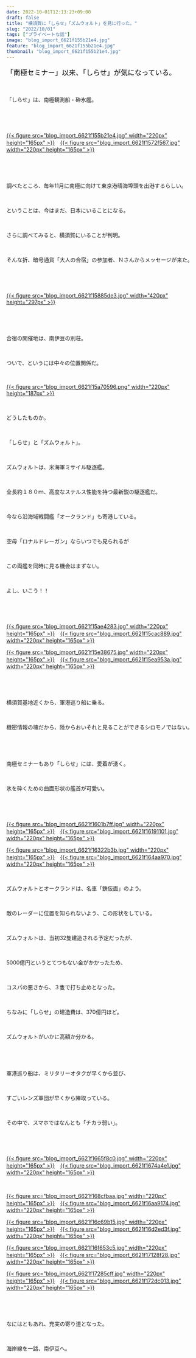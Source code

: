 ```yaml
---
date: 2022-10-01T12:13:23+09:00
draft: false
title: "横須賀に「しらせ」「ズムウォルト」を見に行った。"
slug: "2022/10/01"
tags: ["プライベートな話"]
image: "blog_import_6621f155b21e4.jpg"
feature: "blog_import_6621f155b21e4.jpg"
thumbnail: "blog_import_6621f155b21e4.jpg"
---
```

<p class="p1" style="font-stretch: normal; font-size: 18.2px; line-height: normal; caret-color: rgb(0, 0, 0); color: rgb(0, 0, 0); -webkit-text-size-adjust: auto;"><span class="s1" style="font-size: 18.24px;">「南極セミナー」以来、「しらせ」が気になっている。</span></p><p> </p><p>「しらせ」は、南極観測船・砕氷艦。</p><p> </p><p> </p><p><a href="blog_import_6621f155b21e4.jpg">{{< figure src="blog_import_6621f155b21e4.jpg" width="220px" height="165px" >}}</a>　<a href="blog_import_6621f1572f567.jpg">{{< figure src="blog_import_6621f1572f567.jpg" width="220px" height="165px" >}}</a></p><p> </p><p> </p><p>調べたところ、毎年11月に南極に向けて東京港晴海埠頭を出港するらしい。</p><p> </p><p>ということは、今はまだ、日本にいることになる。</p><p> </p><p>さらに調べてみると、横須賀にいることが判明。</p><p> </p><p>そんな折、暗号通貨「大人の合宿」の参加者、Ｎさんからメッセージが来た。</p><p> </p><p> </p><p><a href="blog_import_6621f15885de3.jpg">{{< figure src="blog_import_6621f15885de3.jpg" width="420px" height="297px" >}}</a></p><p> </p><p> </p><p>合宿の開催地は、南伊豆の別荘。</p><p> </p><p>ついで、というには中々の位置関係だ。</p><p> </p><p><a href="blog_import_6621f15a70596.png">{{< figure src="blog_import_6621f15a70596.png" width="220px" height="187px" >}}</a></p><p> </p><p>どうしたものか。</p><p> </p><p>「しらせ」と「ズムウォルト」。</p><p> </p><p>ズムウォルトは、米海軍ミサイル駆逐艦。</p><p> </p><p>全長約１８０ｍ、高度なステルス性能を持つ最新鋭の駆逐艦だ。</p><p> </p><p>今なら沿海域戦闘艦「オークランド」も寄港している。</p><p> </p><p>空母「ロナルドレーガン」ならいつでも見られるが</p><p> </p><p>この両艦を同時に見る機会はまずない。</p><p> </p><p>よし、いこう！！</p><p> </p><p> </p><p><a href="blog_import_6621f15ae4283.jpg">{{< figure src="blog_import_6621f15ae4283.jpg" width="220px" height="165px" >}}</a>　<a href="blog_import_6621f15cac889.jpg">{{< figure src="blog_import_6621f15cac889.jpg" width="220px" height="165px" >}}</a></p><p><a href="blog_import_6621f15e38675.jpg">{{< figure src="blog_import_6621f15e38675.jpg" width="220px" height="165px" >}}</a>　<a href="blog_import_6621f15ea953a.jpg">{{< figure src="blog_import_6621f15ea953a.jpg" width="220px" height="165px" >}}</a></p><p> </p><p> </p><p>横須賀基地近くから、軍港巡り船に乗る。</p><p> </p><p>機密情報の塊だから、陸からおいそれと見ることができるシロモノではない。</p><p> </p><p> </p><p>南極セミナーもあり「しらせ」には、愛着が湧く。</p><p> </p><p>氷を砕くための曲面形状の艦首が可愛い。</p><p> </p><p> </p><p><a href="blog_import_6621f1601b7ff.jpg">{{< figure src="blog_import_6621f1601b7ff.jpg" width="220px" height="165px" >}}</a>　<a href="blog_import_6621f16191101.jpg">{{< figure src="blog_import_6621f16191101.jpg" width="220px" height="165px" >}}</a></p><p><a href="blog_import_6621f16322b3b.jpg">{{< figure src="blog_import_6621f16322b3b.jpg" width="220px" height="165px" >}}</a>　<a href="blog_import_6621f164aa970.jpg">{{< figure src="blog_import_6621f164aa970.jpg" width="220px" height="165px" >}}</a></p><p> </p><p>ズムウォルトとオークランドは、名車「鉄仮面」のよう。</p><p> </p><p>敵のレーダーに位置を知られないよう、この形状をしている。</p><p> </p><p>ズムウォルトは、当初32隻建造される予定だったが、</p><p> </p><p>5000億円というとてつもない金がかかったため、</p><p> </p><p>コスパの悪さから、３隻で打ち止めとなった。</p><p> </p><p>ちなみに「しらせ」の建造費は、370億円ほど。</p><p> </p><p>ズムウォルトがいかに高額か分かる。</p><p> </p><p> </p><p>軍港巡り船は、ミリタリーオタクが早くから並び、</p><p> </p><p>すごいレンズ軍団が早くから陣取っている。</p><p> </p><p>その中で、スマホではなんとも「チカラ弱い」。</p><p> </p><p> </p><p><a href="blog_import_6621f1665f8c0.jpg">{{< figure src="blog_import_6621f1665f8c0.jpg" width="220px" height="165px" >}}</a>　<a href="blog_import_6621f1674a4e1.jpg">{{< figure src="blog_import_6621f1674a4e1.jpg" width="220px" height="165px" >}}</a></p><p> </p><p><a href="blog_import_6621f168cfbaa.jpg">{{< figure src="blog_import_6621f168cfbaa.jpg" width="220px" height="165px" >}}</a>　<a href="blog_import_6621f16aa9174.jpg">{{< figure src="blog_import_6621f16aa9174.jpg" width="220px" height="165px" >}}</a></p><p><a href="blog_import_6621f16c69b15.jpg">{{< figure src="blog_import_6621f16c69b15.jpg" width="220px" height="165px" >}}</a>　<a href="blog_import_6621f16d2ed3f.jpg">{{< figure src="blog_import_6621f16d2ed3f.jpg" width="220px" height="165px" >}}</a></p><p><a href="blog_import_6621f16f653c5.jpg">{{< figure src="blog_import_6621f16f653c5.jpg" width="220px" height="165px" >}}</a>　<a href="blog_import_6621f17128f28.jpg">{{< figure src="blog_import_6621f17128f28.jpg" width="220px" height="165px" >}}</a></p><p><a href="blog_import_6621f17285cff.jpg">{{< figure src="blog_import_6621f17285cff.jpg" width="220px" height="165px" >}}</a>　<a href="blog_import_6621f172dc013.jpg">{{< figure src="blog_import_6621f172dc013.jpg" width="220px" height="165px" >}}</a></p><p> </p><p> </p><p>なにはともあれ、充実の寄り道となった。</p><p> </p><p>海岸線を一路、南伊豆へ。</p><p> </p><p> </p><p> </p><p> </p><p> </p>

